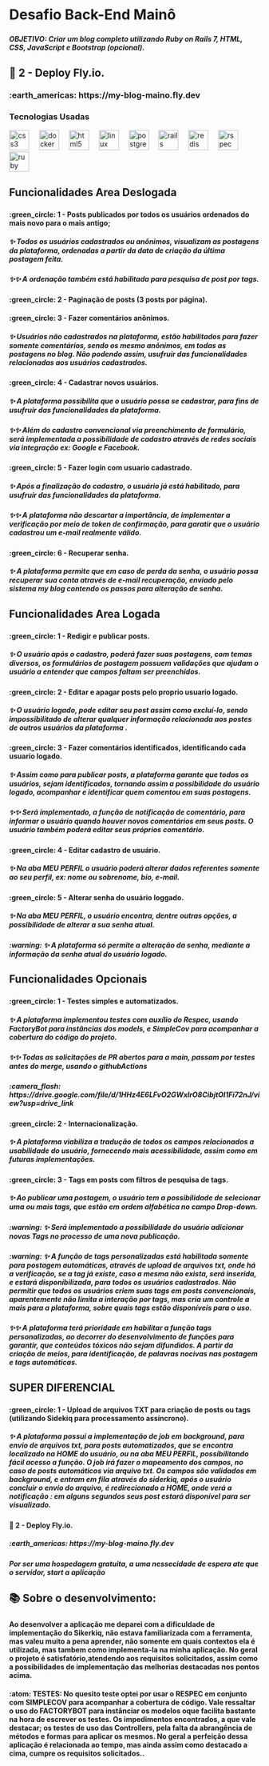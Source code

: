 <h1 align="left">Desafio Back-End Mainô</h1>

###

<h5 align="left"> OBJETIVO: Criar um blog completo utilizando Ruby on Rails 7, HTML, CSS, JavaScript e Bootstrap (opcional).</h5>
<h2 align="left">🎯 2 - Deploy Fly.io.</h2>
<h3>:earth_americas: https://my-blog-maino.fly.dev</h3>

###

<h3 align="left">Tecnologias Usadas</h3>
<div align="left">
  <img src="https://cdn.jsdelivr.net/gh/devicons/devicon/icons/css3/css3-original.svg" height="40" alt="css3 logo"  />
  <img width="12" />
  <img src="https://cdn.jsdelivr.net/gh/devicons/devicon/icons/docker/docker-original.svg" height="40" alt="docker logo"  />
  <img width="12" />
  <img src="https://cdn.jsdelivr.net/gh/devicons/devicon/icons/html5/html5-original.svg" height="40" alt="html5 logo"  />
  <img width="12" />
  <img src="https://cdn.jsdelivr.net/gh/devicons/devicon/icons/linux/linux-original.svg" height="40" alt="linux logo"  />
  <img width="12" />
  <img src="https://cdn.jsdelivr.net/gh/devicons/devicon/icons/postgresql/postgresql-original.svg" height="40" alt="postgresql logo"  />
  <img width="12" />
  <img src="https://cdn.jsdelivr.net/gh/devicons/devicon/icons/rails/rails-original-wordmark.svg" height="40" alt="rails logo"  />
  <img width="12" />
  <img src="https://cdn.jsdelivr.net/gh/devicons/devicon/icons/redis/redis-original.svg" height="40" alt="redis logo"  />
  <img width="12" />
  <img src="https://cdn.jsdelivr.net/gh/devicons/devicon/icons/rspec/rspec-original.svg" height="40" alt="rspec logo"  />
  <img width="12" />
  <img src="https://cdn.jsdelivr.net/gh/devicons/devicon/icons/ruby/ruby-original.svg" height="40" alt="ruby logo"  />
</div>

###

<h2 align="left">Funcionalidades Area Deslogada</h2>

###

<h4 align="left">:green_circle: 1 - Posts publicados por todos os usuários ordenados do mais novo para o mais antigo;</h4>
<h5>✨ Todos os usuários cadastrados ou anônimos, visualizam as postagens da plataforma, ordenadas a partir da data de criação da última postagem feita.</h5>
<h5>✨✨ A ordenação também está habilitada para pesquisa de post por tags.</h5>

<h4 align="left">:green_circle: 2 - Paginação de posts (3 posts por página).</h4>

<h4 align="left">:green_circle: 3 - Fazer comentários anônimos.</h4>
<h5>✨ Usuários não cadastrados na plataforma, estão habilitados para fazer somente comentários, sendo os mesmo anônimos, em todas as postagens no blog.
Não podendo assim, usufruir das funcionalidades relacionadas aos usuários cadastrados.</h5>

<h4 align="left">:green_circle: 4 - Cadastrar novos usuários.</h4>
<h5>✨ A plataforma possibilita que o usuário possa se cadastrar, para fins de usufruir das funcionalidades da plataforma.</h5>
<h5>✨✨ Além do cadastro convencional via preenchimento de formulário, será implementada a possibilidade de cadastro através de redes sociais via integração ex: Google e Facebook. </h5>

<h4 align="left">:green_circle: 5 - Fazer login com usuario cadastrado.</h4>
<h5>✨ Após a finalização do cadastro, o usuário já está habilitado, para usufruir das funcionalidades da plataforma.</h5>
<h5>✨✨ A plataforma não descartar a importância, de implementar a verificação por meio de token de confirmação, para garatir que o usuário cadastrou um e-mail realmente válido.</h5>

<h4 align="left">:green_circle: 6 - Recuperar senha.</h4>
<h5>✨ A plataforma permite que em caso de perda da senha, o usuário possa recuperar sua conta através de e-mail recuperação,
    enviado pelo sistema my blog contendo os passos para alteração de senha.</h5>
<h2 align="left">Funcionalidades Area Logada</h2>

###

<h4 align="left">:green_circle: 1 - Redigir e publicar posts.</h4>
<h5>✨ O usuário após o cadastro, poderá fazer suas postagens, com temas diversos, os formulários de postagem possuem validações que ajudam o usuário a entender que campos faltam ser preenchidos.</h5>

<h4 align="left">:green_circle: 2 - Editar e apagar posts pelo proprio usuario logado.</h4>
<h5>✨ O usuário logado, pode editar seu post assim como excluí-lo, sendo impossibilitado de alterar qualquer informação relacionada aos postes de outros usuários da plataforma .</h5>

<h4 align="left">:green_circle: 3 - Fazer comentários identificados, identificando cada usuario logado.</h4>
<h5>✨ Assim como para publicar posts, a plataforma garante que todos os usuários, sejam identificados, tornando assim a possibilidade do usuário logado, acompanhar e identificar quem comentou em suas postagens.</h5>

<h5>✨✨ Será implementado, a função de notificação de comentário, para informar o usuário quando houver novos comentários em seus posts. O usuário também poderá editar seus próprios comentário.</h5>
 
<h4 align="left">:green_circle: 4 - Editar  cadastro de usuário.</h4>
<h5>✨ Na aba MEU PERFIL o usuário poderá alterar dados referentes somente ao seu perfil, ex: nome ou sobrenome, bio, e-mail.</h5>

<h4 align="left">:green_circle: 5 - Alterar senha do usuário loggado.</h4>
<h5>✨ Na aba MEU PERFIL, o usuário encontra, dentre outras opções, a possibilidade de alterar a sua senha atual.</h5>

<h5>:warning: ✨ A plataforma só permite a alteração da senha, mediante a informação da senha atual do usuário logado.</h5>

<h2 align="left">Funcionalidades Opcionais</h2>

###

<h4 align="left">:green_circle: 1 - Testes simples e automatizados.</h4>
<h5>✨ A plataforma implementou testes com auxílio do Respec, usando FactoryBot para instâncias dos models, e SimpleCov para acompanhar a cobertura do código do projeto.</h5>
<h5> ✨✨ Todas as solicitações de PR abertos para a main, passam por testes antes do merge, usando o githubActions</h5>
<h5>:camera_flash: https://drive.google.com/file/d/1HHz4E6LFvO2GWxlrO8CibjtOl1Fi72nJ/view?usp=drive_link</h5> 

<h4 align="left">:green_circle: 2 - Internacionalização.</h4>
<h5>✨ A plataforma viabiliza a tradução de todos os campos relacionados a usabilidade do usuário, fornecendo mais acessibilidade, assim como em futuras implementações.</h5>

<h4 align="left">:green_circle: 3 - Tags em posts com filtros de pesquisa de tags.</h4>
<h5>✨ Ao publicar uma postagem, o usuário tem a possibilidade de selecionar uma ou mais tags, que estão em ordem alfabética no campo Drop-down.</h5>

<h5>:warning: ✨ Será implementado a possibilidade do usuário adicionar novas Tags no processo de  uma nova publicação.</h5>

<h5>:warning: ✨ A função de tags personalizadas está habilitada somente para postagem automáticas, através de upload de arquivos txt, onde há a verificação, se a tag já existe, caso a mesma não exista, será inserida, e estará disponibilizada, para todos os usuários cadastrados. Não permitir que todos os usuários criem suas tags em posts convencionais, aparentemente não limita a interação por tags, mas cria um controle a mais para a plataforma, sobre quais tags estão disponíveis para o uso.</h5>

<h5>✨✨ A plataforma terá prioridade em habilitar a função tags personalizadas, ao decorrer do desenvolvimento de funções para garantir, que conteúdos tóxicos não sejam difundidos. A partir da criação de meios, para identificação, de palavras nocivas nas postagem e tags automáticas.</h5>


<h2 align="left">SUPER DIFERENCIAL</h2>

###

<h4 align="left">:green_circle: 1 - Upload de arquivos TXT para criação de posts ou tags (utilizando Sidekiq para processamento assíncrono).</h4>
<h5>✨ A plataforma possui a implementação de job em background, para envio de arquivos txt, para posts automatizados, que se encontra localizado na HOME do usuário, ou na aba MEU PERFIL, possibilitando fácil acesso a função. O job irá fazer o mapeamento dos campos, no caso de posts automáticos via arquivo txt.  Os campos são validados em background, e entram em fila através do siderkiq, após o usuário concluir o envio do arquivo, é redirecionado a HOME, onde verá a notificação : em alguns segundos seus post estará disponível para ser visualizado.</h5>

<h4 align="left">🎯 2 - Deploy Fly.io.</h4>
<h5>:earth_americas: https://my-blog-maino.fly.dev</h5>
<h5>Por ser uma hospedagem gratuita, a uma nessecidade de espera ate que o servidor, start a aplicação</h5>
<h2 align="left">📚 Sobre o desenvolvimento:</h2>

###

<h4 align="left">Ao desenvolver a aplicação me deparei com a dificuldade de implementação do Sikerkiq, não estava familiarizada com a ferramenta, mas valeu muito a pena aprender, não somente em quais contextos ela é utilizada, mas tambem como implementa-la na minha aplicação. No geral o projeto é satisfatório,atendendo aos requisitos solicitados, assim como a possibilidades de implementação das melhorias destacadas nos pontos acima.
<h4>:atom: TESTES: No quesito teste optei por usar o RESPEC em conjunto com SIMPLECOV para acompanhar a cobertura de código. Vale ressaltar o uso do FACTORYBOT para instânciar os modelos oque facilita bastante na hora de escrever os testes. Os impedimentos encontrados, a que vale destacar; os testes de uso das Controllers, pela falta da abrangência de métodos e formas para aplicar os mesmos. No geral a perfeição dessa aplicação é relacionada ao tempo, mas ainda assim como destacado a cima, cumpre os requisitos solicitados..</h4>

###
